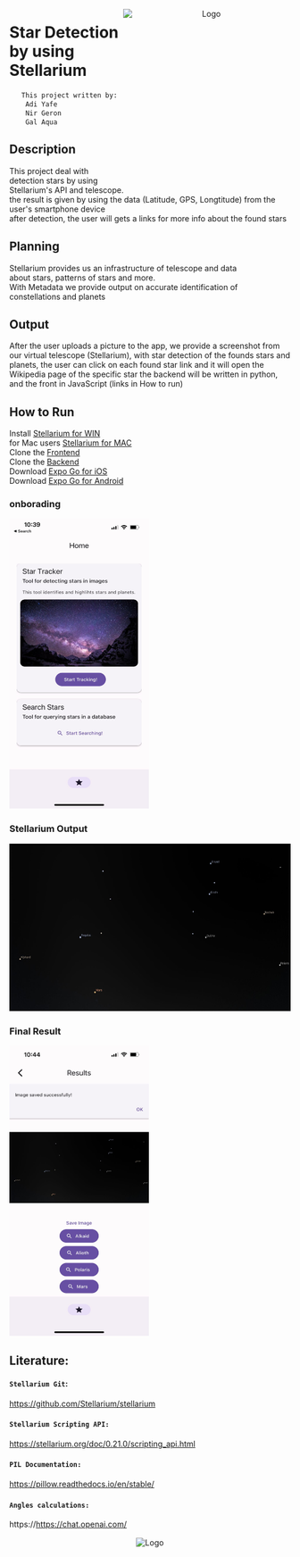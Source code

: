 
<p align="center">
  <img src="https://avatars.githubusercontent.com/u/7320160?s=280&v=4" alt="Logo" width="300" height="300" align="right">
</p>


# Star Detection by using Stellarium

       This project written by: 
        Adi Yafe
        Nir Geron
        Gal Aqua

## Description
This project deal with detection stars by using Stellarium's API and telescope.  <br>
the result is given by using the data (Latitude, GPS, Longtitude) from the user's smartphone device  <br>
after detection, the user will gets a links for more info about the found stars


## Planning
Stellarium provides us an infrastructure of telescope and data  <br> about stars,
patterns of stars and more. <br>
With Metadata we provide output on accurate identification of constellations and planets

## Output
After the user uploads a picture to the app, we provide a screenshot from our virtual telescope (Stellarium),
with star detection of the founds stars and planets, the user can click on each found star link
and it will open the Wikipedia page of the specific star
the backend will be written in python, and the front in JavaScript (links in How to run)

## How to Run
Install [Stellarium for WIN](https://github.com/Stellarium/stellarium/releases/download/v23.1/stellarium-23.1-qt5-win64.exe) <br>
for Mac users [Stellarium for MAC](https://github.com/Stellarium/stellarium/releases/download/v23.1/Stellarium-23.1-qt5-arm64.zip) <br>
Clone the [Frontend](https://github.com/adiy55/NewSpace-Project-frontend.git) <br>
Clone the [Backend](https://github.com/adiy55/NewSpace-Project-backend.git)  <br>
Download [Expo Go for iOS](https://apps.apple.com/us/app/expo-go/id982107779) <br>
Download [Expo Go for Android](https://play.google.com/store/apps/details?id=host.exp.exponent&hl=en_US)


### onborading

<img src="https://github.com/adiy55/NewSpace-Project-backend/blob/main/Resources/pics/onboarding.jpeg" alt="Logo" width="250" height="520">

### Stellarium Output

<img src="https://github.com/adiy55/NewSpace-Project-backend/blob/main/Resources/pics/stellarium%20output.jpeg" alt="Logo" width="600" height="300">

### Final Result

<img src="https://github.com/adiy55/NewSpace-Project-backend/blob/main/Resources/pics/final%20result.jpeg" alt="Logo" width="250" height="520">

## Literature:
#### `Stellarium Git`:
https://github.com/Stellarium/stellarium
#### `Stellarium Scripting API:`
https://stellarium.org/doc/0.21.0/scripting_api.html
#### `PIL Documentation:`
https://pillow.readthedocs.io/en/stable/
#### `Angles calculations:`
https://https://chat.openai.com/


<p align="center">
  <img src="https://i0.wp.com/eos.org/wp-content/uploads/2022/09/scorpius-centaurus-ob-stellar-association.jpg?fit=1200%2C675&ssl=1" alt="Logo" width="1000" height="420" align="center">
</p>
